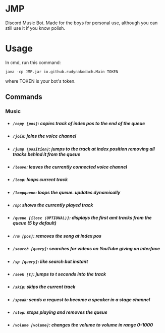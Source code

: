 # JMP
Discord Music Bot.
Made for the boys for personal use, although you can still use it if you know polish.

# Usage
In cmd, run this command:
```
java -cp JMP.jar io.github.rudynakodach.Main TOKEN
```
where TOKEN is your bot's token.

## Commands
### Music
- ##### `/copy [pos]`: copies track of index *pos* to the end of the queue
- ##### `/join`: joins the voice channel
- ##### `/jump [position]`: jumps to the track at index *position* removing all tracks behind it from the queue
- ##### `/leave`: leaves the currently connected voice channel
- ##### `/loop`: loops current track
- ##### `/loopqueue`: loops the queue. updates dynamically
- ##### `/np`: shows the currently played track
- ##### `/queue [ilosc (OPTIONAL)]`: displays the first *amt* tracks from the queue (5 by default)
- ##### `/rm [pos]`: removes the song at index *pos*
- ##### `/search [query]`: searches for videos on YouTube giving an interface
- ##### `/sp [query]`: like search but instant
- ##### `/seek [t]`: jumps to *t* seconds into the track
- ##### `/skip`: skips the current track
- ##### `/speak`: sends a request to become a speaker in a stage channel
- ##### `/stop`: stops playing and removes the queue
- ##### `/volume [volume]`: changes the volume to *volume* in range 0-1000






